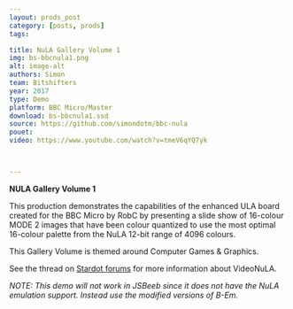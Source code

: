 ```yaml
---
layout: prods_post
category: [posts, prods]
tags: 

title: NuLA Gallery Volume 1
img: bs-bbcnula1.png
alt: image-alt
authors: Simon
team: Bitshifters
year: 2017
type: Demo
platform: BBC Micro/Master
download: bs-bbcnula1.ssd
source: https://github.com/simondotm/bbc-nula
pouet: 
video: https://www.youtube.com/watch?v=tmeV6qYQ7yk



---
```


**NULA Gallery Volume 1**

This production demonstrates the capabilities of the enhanced ULA board created for the BBC Micro by RobC by presenting a slide show of 16-colour MODE 2 images that have been colour quantized to use the most optimal 16-colour palette from the NuLA 12-bit range of 4096 colours.

This Gallery Volume is themed around Computer Games & Graphics.

See the thread on [Stardot forums](http://stardot.org.uk/forums/viewtopic.php?f=3&t=12150&sid=87a683dc7df121a211b4ddda498500e6) for more information about VideoNuLA.

*NOTE: This demo will not work in JSBeeb since it does not have the NuLA emulation support. Instead use the modified versions of B-Em.*